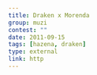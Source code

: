 ```yaml
---
title: Draken x Morenda
group: muzi
contest: ""
date: 2011-09-15
tags: [hazena, draken]
type: external
link: http
---
```

